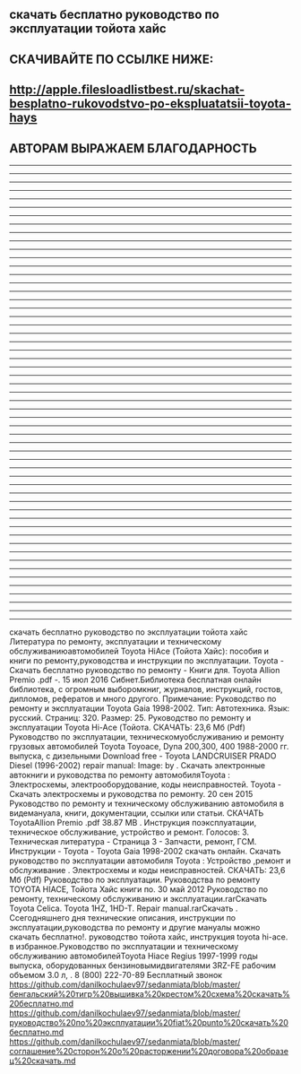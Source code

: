 скачать бесплатно руководство по эксплуатации тойота хайс
--------------------------------------------------
СКАЧИВАЙТЕ ПО ССЫЛКЕ НИЖЕ:
--------------------------------------------------
http://apple.filesloadlistbest.ru/skachat-besplatno-rukovodstvo-po-ekspluatatsii-toyota-hays
--------------------------------------------------
АВТОРАМ ВЫРАЖАЕМ БЛАГОДАРНОСТЬ
--------------------------------------------------
--------------------------------------------------
--------------------------------------------------
--------------------------------------------------
--------------------------------------------------
--------------------------------------------------
--------------------------------------------------
--------------------------------------------------
--------------------------------------------------
--------------------------------------------------
--------------------------------------------------
--------------------------------------------------
--------------------------------------------------
--------------------------------------------------
--------------------------------------------------
--------------------------------------------------
--------------------------------------------------
--------------------------------------------------
--------------------------------------------------
--------------------------------------------------
--------------------------------------------------
--------------------------------------------------
--------------------------------------------------
--------------------------------------------------
--------------------------------------------------
--------------------------------------------------
--------------------------------------------------
--------------------------------------------------
--------------------------------------------------
--------------------------------------------------
--------------------------------------------------
--------------------------------------------------
--------------------------------------------------
--------------------------------------------------
--------------------------------------------------
--------------------------------------------------
--------------------------------------------------
--------------------------------------------------
--------------------------------------------------
--------------------------------------------------
--------------------------------------------------
--------------------------------------------------
--------------------------------------------------
--------------------------------------------------
--------------------------------------------------
--------------------------------------------------
--------------------------------------------------
--------------------------------------------------
--------------------------------------------------
--------------------------------------------------
--------------------------------------------------
--------------------------------------------------
--------------------------------------------------
--------------------------------------------------
--------------------------------------------------
--------------------------------------------------
скачать бесплатно руководство по эксплуатации тойота хайс Литература по ремонту, эксплуатации и техническому обслуживаниюавтомобилей Toyota HiAce (Тойота Хайс): пособия и книги по ремонту,руководства и инструкции по эксплуатации. Toyota - Скачать бесплатно руководство по ремонту - Книги для. Toyota Allion Premio .pdf -. 15 июл 2016  Сибнет.Библиотека  бесплатная онлайн библиотека, с огромным выборомкниг, журналов, инструкций, гостов, дипломов, рефератов и много другого. Примечание: Руководство по ремонту и эксплуатации Toyota Gaia 1998-2002. Тип: Автотехника. Язык: русский. Cтраниц: 320. Размер: 25. Руководство по ремонту и эксплуатации Toyota Hi-Ace (Тойота. СКАЧАТЬ: 23,6 Мб (Pdf)  Руководство по эксплуатации, техническомуобслуживанию и ремонту грузовых автомобилей Toyota Toyoace, Dyna 200,300, 400 1988-2000 гг. выпуска, с дизельными  Download free - Toyota LANDCRUISER PRADO Diesel (1996-2002) repair manual: Image: by . Скачать электронные автокниги и руководства по ремонту автомобиляToyota : Электросхемы, электрооборудование, коды неисправностей. Toyota - Скачать электросхемы и руководства по ремонту. 20 сен 2015  Руководство по ремонту и техническому обслуживанию автомобиля в видемануала, книги, документации, ссылки или статьи.   СКАЧАТЬ  ToyotaAllion Premio .pdf 38.87 MB . Инструкция поэксплуатации, техническое обслуживание, устройство и ремонт. Голосов: 3. Техническая литература - Страница 3 - Запчасти, ремонт, ГСМ. Инструкции - Toyota - Toyota Gaia 1998-2002 скачать онлайн. Скачать руководство по эксплуатации автомобиля Toyota : Устройство ,ремонт и обслуживание . Электросхемы и коды неисправностей.
СКАЧАТЬ: 23,6 Мб (Pdf)  Руководство по эксплуатации. Руководства по ремонту TOYOTA HIACE, Тойота Хайс книги по. 30 май 2012  Руководство по ремонту, техническому обслуживанию и эксплуатации.rarСкачать Toyota Celica.  Toyota 1HZ, 1HD-T. Repair manual.rarСкачать . Ссегодняшнего дня технические описания, инструкции по эксплуатации,руководства по ремонту и другие мануалы можно скачать бесплатно!. руководство тойота хайс, инструкция toyota hi-ace.  в избранное.Руководство по эксплуатации и техническому обслуживанию автомобилейToyota Hiace Regius 1997-1999 годы выпуска, оборудованных бензиновымидвигателями 3RZ-FE рабочим объемом 3.0 л, . 8 (800) 222-70-89 Бесплатный звонок
https://github.com/danilkochulaev97/sedanmiata/blob/master/бенгальский%20тигр%20вышивка%20крестом%20схема%20скачать%20бесплатно.md
https://github.com/danilkochulaev97/sedanmiata/blob/master/руководство%20по%20эксплуатации%20fiat%20punto%20скачать%20бесплатно.md
https://github.com/danilkochulaev97/sedanmiata/blob/master/соглашение%20сторон%20о%20расторжении%20договора%20образец%20скачать.md